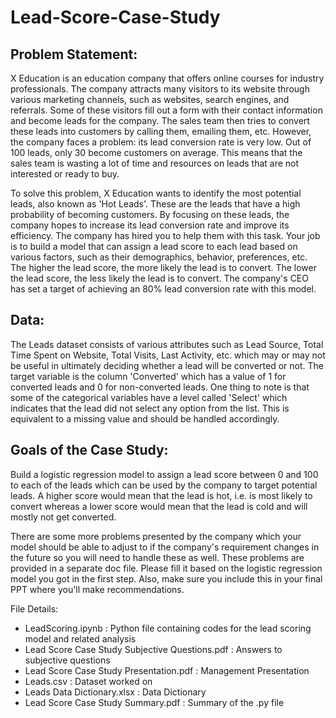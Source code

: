 # Lead-Score-Case-Study
## Problem Statement:

X Education is an education company that offers online courses for industry professionals. The company attracts many visitors to its website through various marketing channels, such as websites, search engines, and referrals. Some of these visitors fill out a form with their contact information and become leads for the company. The sales team then tries to convert these leads into customers by calling them, emailing them, etc. However, the company faces a problem: its lead conversion rate is very low. Out of 100 leads, only 30 become customers on average. This means that the sales team is wasting a lot of time and resources on leads that are not interested or ready to buy. 

To solve this problem, X Education wants to identify the most potential leads, also known as 'Hot Leads'. These are the leads that have a high probability of becoming customers. By focusing on these leads, the company hopes to increase its lead conversion rate and improve its efficiency. The company has hired you to help them with this task. Your job is to build a model that can assign a lead score to each lead based on various factors, such as their demographics, behavior, preferences, etc. The higher the lead score, the more likely the lead is to convert. The lower the lead score, the less likely the lead is to convert. The company's CEO has set a target of achieving an 80% lead conversion rate with this model.

## Data:

The Leads dataset consists of various attributes such as Lead Source, Total Time Spent on Website, Total Visits, Last Activity, etc. which may or may not be useful in ultimately deciding whether a lead will be converted or not. The target variable is the column 'Converted' which has a value of 1 for converted leads and 0 for non-converted leads. One thing to note is that some of the categorical variables have a level called 'Select' which indicates that the lead did not select any option from the list. This is equivalent to a missing value and should be handled accordingly.

## Goals of the Case Study:

Build a logistic regression model to assign a lead score between 0 and 100 to each of the leads which can be used by the company to target potential leads. A higher score would mean that the lead is hot, i.e. is most likely to convert whereas a lower score would mean that the lead is cold and will mostly not get converted.

There are some more problems presented by the company which your model should be able to adjust to if the company's requirement changes in the future so you will need to handle these as well. These problems are provided in a separate doc file. Please fill it based on the logistic regression model you got in the first step. Also, make sure you include this in your final PPT where you'll make recommendations.

File Details:

- LeadScoring.ipynb : Python file containing codes for the lead scoring model and related analysis
- Lead Score Case Study Subjective Questions.pdf : Answers to subjective questions
- Lead Score Case Study Presentation.pdf : Management Presentation
- Leads.csv : Dataset worked on
- Leads Data Dictionary.xlsx : Data Dictionary
- Lead Score Case Study Summary.pdf : Summary of the .py file
